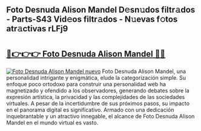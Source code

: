 ## Foto Desnuda Alison Mandel D𝚎sn𝚞dos filtr𝚊dos - Parts-S43 Vid𝚎os filtr𝚊dos - N𝚞evas f𝚘tos atr𝚊ctivas rLFj9

# <h2><a href="http://mbbk2d.tromn.icu/?c=Foto+Desnuda+Alison+Mandel">🔗👉👉👉 Foto Desnuda Alison Mandel 🔗🔗</a></h2>

[![Foto Desnuda Alison Mandel nuevo](https://i.imgur.com/pEAQMta.gif)](http://mbbk2d.tromn.icu/?c=Foto+Desnuda+Alison+Mandel)
Foto Desnuda Alison Mandel, una personalidad intrigante y enigmática, elude la categorización simple. Su enfoque poco ortodoxo para construir una personalidad web ha magnetizado y ofendido a los observadores, generando debates sobre la expresión artística, la privacidad y las complejidades de las sociedades virtuales. A pesar de la incertidumbre de sus próximos pasos, su impacto en el panorama digital es significativo. Armado con una dedicación inquebrantable y un atractivo innegable, el alcance de Foto Desnuda Alison Mandel en el mundo virtual es vasto.
